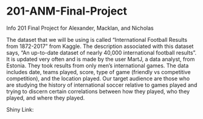 # 201-ANM-Final-Project
Info 201 Final Project for Alexander, Macklan, and Nicholas

The dataset that we will be using is called “International Football Results from 1872-2017” from Kaggle. The description associated with this dataset says, “An up-to-date dataset of nearly 40,000 international football results”. It is updated very often and is made by the user MartJ, a data analyst, from Estonia. 
They took results from only men’s international games. The data includes date, teams played, score, type of game (friendly vs competitive competition), and the location played. Our target audience are those who are studying the history of international soccer relative to games played and trying to discern certain correlations between how they played, who they played, and where they played.

Shiny Link:

